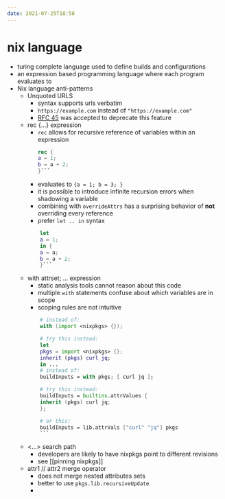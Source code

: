 ```yaml
---
date: 2021-07-25T18:58
---
```


# nix language

- turing complete language used to define builds and configurations
- an expression based programming language where each program evaluates to 
- Nix language anti-patterns
    - Unquoted URLS
        - syntax supports urls verbatim
        - `https://example.com` instead of `"https://example.com"`
        - [RFC 45](https://github.com/NixOS/rfcs/pull/45) was accepted to deprecate this feature
    - rec {…} expression
        - `rec` allows for recursive reference of variables within an expression
            ```nix
            rec {
            a = 1;
            b = a + 2;
            }```
        - evaluates to `{a = 1; b = 3; }`
        - it is possible to introduce infinite recursion errors when shadowing a variable
        - combining with `overrideAttrs` has a surprising behavior of __not__ overriding every reference
        - prefer `let .. in` syntax
        ```nix
            let
            a = 1;
            in {
            a = a;
            b = a + 2;
            }```
    - with attrset; … expression
        - static analysis tools cannot reason about this code
        - multiple `with` statements confuse about which variables are in scope
        - scoping rules are not intuitive
        ```nix
            # instead of:
            with (import <nixpkgs> {});

            # try this instead:
            let
            pkgs = import <nixpkgs> {};
            inherit (pkgs) curl jq;
            in ...
            # instead of:
            buildInputs = with pkgs; [ curl jq ];

            # try this instead:
            buildInputs = builtins.attrValues {
            inherit (pkgs) curl jq;
            };

            # or this:
            buildInputs = lib.attrVals ["curl" "jq"] pkgs
            ```
    - <…> search path
        - developers are likely to have nixpkgs point to different revisions
        - see [[pinning nixpkgs]]
    - attr1 // attr2 merge operator
        - does not merge nested attributes sets
        - better to use `pkgs.lib.recursiveUpdate`
        - 
